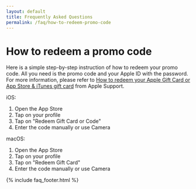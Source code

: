 ```yaml
---
layout: default
title: Frequently Asked Questions
permalink: /faq/how-to-redeem-promo-code
---
```


<h1>How to redeem a promo code</h1>
<p>Here is a simple step-by-step instruction of how to redeem your promo code. All you need is the promo code and your Apple ID with the password. For more information, please refer to <a href="https://support.apple.com/en-us/HT201209">How to redeem your Apple Gift Card or App Store & iTunes gift card</a> from Apple Support.</p>

<p>iOS:</p>
<ol>
    <li>Open the App Store</li>
    <li>Tap on your profile</li>
    <li>Tap on "Redeem Gift Card or Code"</li>
    <li>Enter the code manually or use Camera</li>
</ol>

<p>macOS:</p>
<ol>
    <li>Open the App Store</li>
    <li>Tap on your profile</li>
    <li>Tap on "Redeem Gift Card"</li>
    <li>Enter the code manually or use Camera</li>
</ol>

{% include faq_footer.html %}
